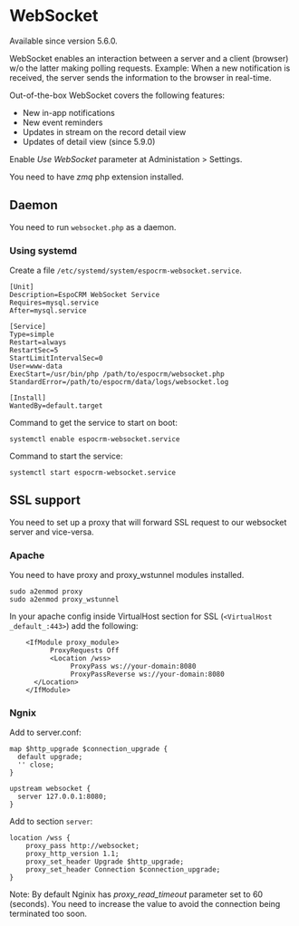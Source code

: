 # WebSocket

Available since version 5.6.0.

WebSocket enables an interaction between a server and a client (browser) w/o the latter making polling requests. Example: When a new notification is received, the server sends the information to the browser in real-time.

Out-of-the-box WebSocket covers the following features:

* New in-app notifications
* New event reminders
* Updates in stream on the record detail view
* Updates of detail view (since 5.9.0)

Enable *Use WebSocket* parameter at Administation > Settings.

You need to have *zmq* php extension installed.

## Daemon

You need to run `websocket.php` as a daemon.

### Using systemd

Create a file `/etc/systemd/system/espocrm-websocket.service`.

```
[Unit]
Description=EspoCRM WebSocket Service
Requires=mysql.service
After=mysql.service

[Service]
Type=simple
Restart=always
RestartSec=5
StartLimitIntervalSec=0
User=www-data
ExecStart=/usr/bin/php /path/to/espocrm/websocket.php
StandardError=/path/to/espocrm/data/logs/websocket.log

[Install]
WantedBy=default.target
```

Command to get the service to start on boot:

`systemctl enable espocrm-websocket.service`


Command to start the service:

`systemctl start espocrm-websocket.service`

## SSL support

You need to set up a proxy that will forward SSL request to our websocket server and vice-versa.

### Apache

You need to have proxy and proxy_wstunnel modules installed.

```
sudo a2enmod proxy
sudo a2enmod proxy_wstunnel
```

In your apache config inside VirtualHost section for SSL (`<VirtualHost _default_:443>`) add the following:

```
    <IfModule proxy_module>
          ProxyRequests Off
          <Location /wss>
               ProxyPass ws://your-domain:8080
               ProxyPassReverse ws://your-domain:8080
	  </Location>
    </IfModule>
```

### Ngnix

Add to server.conf:

```
map $http_upgrade $connection_upgrade {
  default upgrade;
  '' close;
}

upstream websocket {
  server 127.0.0.1:8080;
}
```

Add to section `server`:

```
location /wss {
    proxy_pass http://websocket;
    proxy_http_version 1.1;
    proxy_set_header Upgrade $http_upgrade;
    proxy_set_header Connection $connection_upgrade;
}
```

Note: By default Nginix has *proxy_read_timeout* parameter set to 60 (seconds). You need to increase the value to avoid the connection being terminated too soon.

